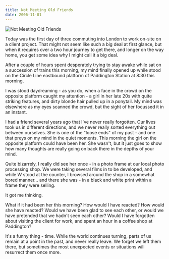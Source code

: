 ```yaml
---
title: Not Meeting Old Friends
date: 2006-11-01
---
```


![Not Meeting Old Friends](https://source.unsplash.com/_nRpqIBM40Q/1600x900)

Today was the first day of three commuting into London to work on-site on a client project. That might not seem like such a big deal at first glance, but when it requires over a two hour journey to get there, and longer on the way home, you get some idea why I might call it a big deal.

After a couple of hours spent desperately trying to stay awake while sat on a succession of trains this morning, my mind finally opened up while stood on the Circle Line eastbound platform of Paddington Station at 8:30 this morning.

I was stood daydreaming - as you do, when a face in the crowd on the opposite platform caught my attention - a girl in her late 20s with quite striking features, and dirty blonde hair pulled up in a ponytail. My mind was elsewhere as my eyes scanned the crowd, but the sight of her focussed it in an instant.

I had a friend several years ago that I've never really forgotten. Our lives took us in different directions, and we never really sorted everything out between ourselves. She is one of the "loose ends" of my past - and one that preys on my mind in the quiet moments. This morning the girl on the opposite platform could have been her. She wasn't, but it just goes to show how many thoughts are really going on back there in the depths of your mind.

Quite bizarrely, I really did see her once - in a photo frame at our local photo processing shop. We were taking several films in to be developed, and while W stood at the counter, I browsed around the shop in a somewhat bored manner... and there she was - in a black and white print within a frame they were selling.

It got me thinking.

What if it had been her this morning? How would I have reacted? How would she have reacted? Would we have been glad to see each other, or would we have pretended that we hadn't seen each other? Would I have forgotten about visiting the client for work, and spent an hour in a coffee shop at Paddington?

It's a funny thing - time. While the world continues turning, parts of us remain at a point in the past, and never really leave. We forget we left them there, but sometimes the most unexpected events or situations will resurrect them once more.